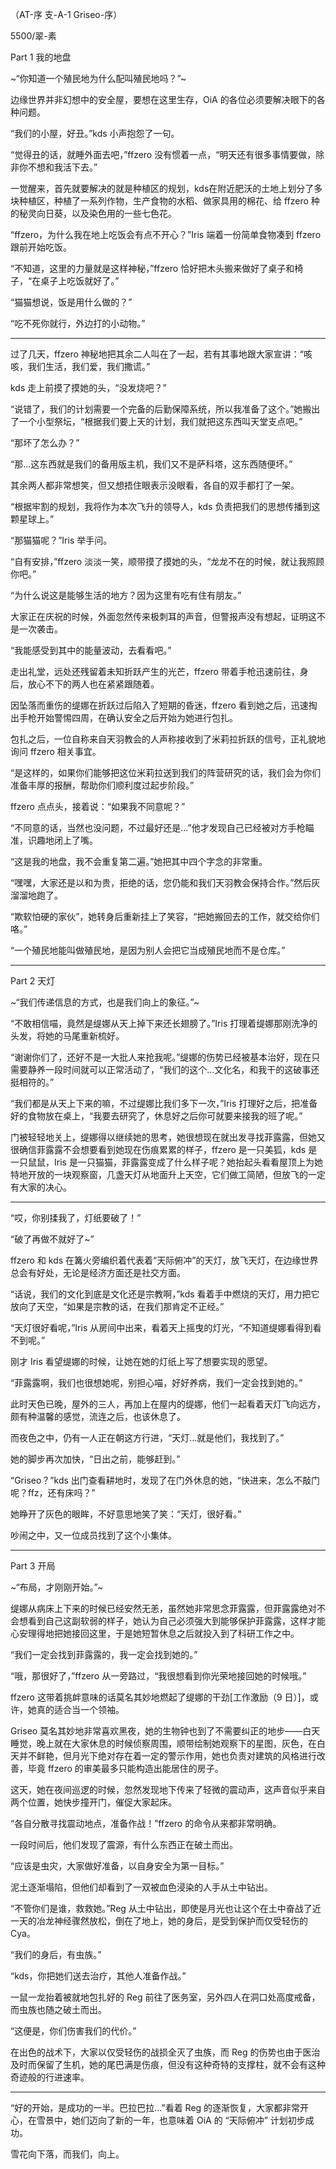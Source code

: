 （AT-序 支-A-1 Griseo-序）

5500/翠-素

Part 1 我的地盘

~“你知道一个殖民地为什么配叫殖民地吗？”~

边缘世界并非幻想中的安全屋，要想在这里生存，OiA 的各位必须要解决眼下的各种问题。

“我们的小屋，好丑。”kds 小声抱怨了一句。

“觉得丑的话，就睡外面去吧，”ffzero 没有惯着一点，“明天还有很多事情要做，除非你不想和我活下去。”

一觉醒来，首先就要解决的就是种植区的规划，kds在附近肥沃的土地上划分了多块种植区，种植了一系列作物，生产食物的水稻、做家具用的棉花、给 ffzero 种的秘灵向日葵，以及染色用的一些七色花。

“ffzero，为什么我在地上吃饭会有点不开心？”Iris 端着一份简单食物凑到 ffzero 跟前开始吃饭。

“不知道，这里的力量就是这样神秘，”ffzero 恰好把木头搬来做好了桌子和椅子，“在桌子上吃饭就好了。”

“猫猫想说，饭是用什么做的？”

“吃不死你就行，外边打的小动物。”

---

过了几天，ffzero 神秘地把其余二人叫在了一起，若有其事地跟大家宣讲：“咳咳，我们生活，我们爱，我们撒谎。”

kds 走上前摸了摸她的头，“没发烧吧？”

“说错了，我们的计划需要一个完备的后勤保障系统，所以我准备了这个。”她搬出了一个小型祭坛，“根据我们要上天的计划，我们就把这东西叫天堂支点吧。”

“那坏了怎么办？”

“那...这东西就是我们的备用版主机，我们又不是萨科塔，这东西随便坏。”

其余两人都非常想笑，但又想捂住眼表示没眼看，各自的双手都打了一架。

“根据牢割的规划，我将作为本次飞升的领导人，kds 负责把我们的思想传播到这颗星球上。”

“那猫猫呢？”Iris 举手问。

“自有安排，”ffzero 淡淡一笑，顺带摸了摸她的头，“龙龙不在的时候，就让我照顾你吧。”

“为什么说这是能够生活的地方？因为这里有吃有住有朋友。”

大家正在庆祝的时候，外面忽然传来极刺耳的声音，但警报声没有想起，证明这不是一次袭击。

“我能感受到其中的能量波动，去看看吧。”

走出礼堂，远处还残留着未知折跃产生的光芒，ffzero 带着手枪迅速前往，身后，放心不下的两人也在紧紧跟随着。

因坠落而重伤的缇娜在折跃过后陷入了短期的昏迷，ffzero 看到她之后，迅速掏出手枪开始警惕四周，在确认安全之后开始为她进行包扎。

包扎之后，一位自称来自天羽教会的人声称接收到了米莉拉折跃的信号，正礼貌地询问 ffzero 相关事宜。

“是这样的，如果你们能够把这位米莉拉送到我们的阵营研究的话，我们会为你们准备丰厚的报酬，帮助你们顺利度过起步阶段。”

ffzero 点点头，接着说：“如果我不同意呢？”

“不同意的话，当然也没问题，不过最好还是...”他才发现自己已经被对方手枪瞄准，识趣地闭上了嘴。

“这是我的地盘，我不会重复第二遍。”她把其中四个字念的非常重。

“嘿嘿，大家还是以和为贵，拒绝的话，您仍能和我们天羽教会保持合作。”然后灰溜溜地跑了。

“欺软怕硬的家伙”，她转身后重新挂上了笑容，“把她搬回去的工作，就交给你们咯。”

“一个殖民地能叫做殖民地，是因为别人会把它当成殖民地而不是仓库。”

---

Part 2 天灯

~“我们传递信息的方式，也是我们向上的象征。”~

“不敢相信喵，竟然是缇娜从天上掉下来还长翅膀了。”Iris 打理着缇娜那刚洗净的头发，将她的马尾重新梳好。

“谢谢你们了，还好不是一大批人来抢我呢。”缇娜的伤势已经被基本治好，现在只需要静养一段时间就可以正常活动了，“我们的这个...文化名，和我干的这破事还挺相符的。”

“我们都是从天上下来的嘛，不过缇娜比我们多下一次，”Iris 打理好之后，把准备好的食物放在桌上，“我要去研究了，休息好之后你可就要来接我的班了呢。”

门被轻轻地关上，缇娜得以继续她的思考，她很想现在就出发寻找菲露露，但她又很确信菲露露不会想要看到她现在伤痕累累的样子，ffzero 是一只美狐，kds 是一只鼠鼠，Iris 是一只猫猫，菲露露变成了什么样子呢？她抬起头看看屋顶上为她特地开放的一块观察窗，几盏天灯从地面升上天空，它们做工简陋，但放飞的一定有大家的决心。

---

“哎，你别揉我了，灯纸要破了！”

“破了再做不就好了~”

ffzero 和 kds 在篝火旁编织着代表着“天际俯冲”的天灯，放飞天灯，在边缘世界总会有好处，无论是经济方面还是社交方面。

“话说，我们的文化到底是文化还是宗教啊，”kds 看着手中燃烧的天灯，用力把它放向了天空，“如果是宗教的话，在我们那肯定不正经。”

“天灯很好看呢，”Iris 从房间中出来，看着天上摇曳的灯光，“不知道缇娜看得到看不到呢。”

刚才 Iris 看望缇娜的时候，让她在她的灯纸上写了想要实现的愿望。

“菲露露啊，我们也很想她呢，别担心喵，好好养病，我们一定会找到她的。”

此时天色已晚，屋外的三人，再加上在屋内的缇娜，他们一起看着天灯飞向远方，颇有种温馨的感觉，流连之后，也该休息了。

而夜色之中，仍有一人正在朝这方行进，“天灯...就是他们，我找到了。”

她的脚步再次加快，“日出之前，能够赶到。”

“Griseo？”kds 出门查看耕地时，发现了在门外休息的她，“快进来，怎么不敲门呢？ffz，还有床吗？”

她睁开了灰色的眼眸，不好意思地笑了笑：“天灯，很好看。”

吵闹之中，又一位成员找到了这个小集体。

----

Part 3 开局

~“布局，才刚刚开始。”~

缇娜从病床上下来的时候已经安然无恙，虽然她非常思念菲露露，但菲露露绝对不会想看到自己这副软弱的样子，她认为自己必须强大到能够保护菲露露，这样才能心安理得地把她接回这里，于是她短暂休息之后就投入到了科研工作之中。

“我们一定会找到菲露露的，我一定会找到她的。”

“哦，那很好了，”ffzero 从一旁路过，“我很想看到你光荣地接回她的时候哦。”

ffzero 这带着挑衅意味的话莫名其妙地燃起了缇娜的干劲[工作激励（9 日）]，或许，她真的适合当一个领袖。

Griseo 莫名其妙地非常喜欢黑夜，她的生物钟也到了不需要纠正的地步——白天睡觉，晚上就在大家休息的时候侦察周围，顺带绘制她观察下的星图，灰色，在白天并不鲜艳，但月光下绝对存在着一定的警示作用，她也负责对建筑的风格进行改善，毕竟 ffzero 的审美最多只能构造出能居住的房子。

这天，她在夜间巡逻的时候，忽然发现地下传来了轻微的震动声，这声音似乎来自两个位置，她快步撞开门，催促大家起床。

“各自分散寻找震动地点，准备作战！”ffzero 的命令从来都非常明确。

一段时间后，他们发现了震源，有什么东西正在破土而出。

“应该是虫灾，大家做好准备，以自身安全为第一目标。”

泥土逐渐塌陷，但他们却看到了一双被血色浸染的人手从土中钻出。

“不管你们是谁，救救她。”Reg 从土中钻出，即使是月光也让这个在土中奋战了近一天的冶龙神经骤然放松，倒在了地上，她的身后，是受到保护而仅受轻伤的 Cya。

“我们的身后，有虫族。”

“kds，你把她们送去治疗，其他人准备作战。”

一鼠一龙抬着被就地包扎好的 Reg 前往了医务室，另外四人在洞口处高度戒备，而虫族也随之破土而出。

“这便是，你们伤害我们的代价。”

在出色的战术下，大家以仅受轻伤的战损全灭了虫族，而 Reg 的伤势也由于医治及时而保留了生机，她的尾巴满是伤痕，但没有这种奇特的支撑柱，就不会有这种奇迹般的行进速率。

---

“好的开始，是成功的一半。巴拉巴拉...”看着 Reg 的逐渐恢复，大家都非常开心，在雪景中，她们迈向了新的一年，也意味着 OiA 的 “天际俯冲” 计划初步成功。

雪花向下落，而我们，向上。